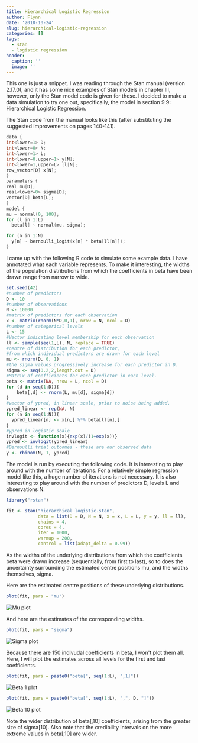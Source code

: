 ```yaml
---
title: Hierarchical Logistic Regression
author: Flynn
date: '2018-10-24'
slug: hierarchical-logistic-regression
categories: []
tags:
  - stan
  - logistic regression
header:
  caption: ''
  image: ''
---
```


This one is just a snippet. I was reading through the Stan manual (version 2.17.0), and it has some nice examples of Stan models in chapter III, however, only the Stan model code is given for these. I decided to make a data simulation to try one out, specifically, the model in section 9.9: Hierarchical Logistic Regression.

The Stan  code from the manual looks like this (after substituting the suggested improvements on pages 140-141). 

```cpp
data {
int<lower=1> D;
int<lower=0> N;
int<lower=1> L;
int<lower=0,upper=1> y[N];
int<lower=1,upper=L> ll[N];
row_vector[D] x[N];
}
parameters {
real mu[D];
real<lower=0> sigma[D];
vector[D] beta[L];
}
model {
mu ~ normal(0, 100);
for (l in 1:L)
  beta[l] ~ normal(mu, sigma);

for (n in 1:N)
  y[n] ~ bernoulli_logit(x[n] * beta[ll[n]]);
}
```
I came up with the following R code to simulate some example data. I have annotated what each variable represents. To make it interesting, the widths of the population distributions from which the coefficients in beta have been drawn range from narrow to wide.

```r
set.seed(42)
#number of predictors
D <- 10
#number of observations
N <- 10000
#matrix of predictors for each observation
x <- matrix(rnorm(N*D,0,1), nrow = N, ncol = D)
#number of categorical levels
L <- 15
#Vector indicating level membership for each observation
ll <- sample(seq(1,L), N, replace = TRUE)
#centre of distribution for each predictor, 
#from which individual predictors are drawn for each level
mu <- rnorm(D, 0, 1)
#the sigma values progressively increase for each predictor in D.
sigma <- seq(0.2,2,length.out = D)
#Matrix of coefficients for each predictor in each level.
beta <- matrix(NA, nrow = L, ncol = D)
for (d in seq(1:D)){
    beta[,d] <- rnorm(L, mu[d], sigma[d])
}
#vector of ypred, in linear scale, prior to noise being added.
ypred_linear <- rep(NA, N)
for (n in seq(1:N)){
  ypred_linear[n] <- x[n,] %*% beta[ll[n],]
}
#ypred in logistic scale
invlogit <- function(x){exp(x)/(1+exp(x))}
ypred <- invlogit(ypred_linear)
#Bernoulli trial outcomes - these are our observed data
y <- rbinom(N, 1, ypred)
```

The model is run by executing the following code. It is interesting to play around with the number of iterations. For a relatively simple regression model like this, a huge number of iterations is not necessary. It is also interesting to play around with the number of predictors D, levels L and observations N.

```r
library("rstan")

fit <- stan("hierarchical_logistic.stan", 
            data = list(D = D, N = N, x = x, L = L, y = y, ll = ll),
            chains = 4, 
            cores = 4, 
            iter = 1000, 
            warmup = 200, 
            control = list(adapt_delta = 0.99))

```

As the widths of the underlying distributions from which the coefficients beta were drawn increase (sequentially, from first to last), so to does the uncertainty surrounding the estimated centre positions mu, and the widths themselves, sigma.

Here are the estimated centre positions of these underlying distributions.
```r
plot(fit, pars = "mu")
```
 
![Mu plot](/img/mu_plot.png)


And here are the estimates of the corresponding widths.

```r
plot(fit, pars = "sigma")
```

![Sigma plot](/img/sigma_plot.png)

Because there are 150 indivudal coefficients in beta, I won't plot them all. Here, I will plot the estimates across all levels for the first and last coefficients.

```r
plot(fit, pars = paste0("beta[", seq(1:L), ",1]"))
```
![Beta 1 plot](/img/beta1plot.png)


```r
plot(fit, pars = paste0("beta[", seq(1:L), ",", D, "]"))
```

![Beta 10 plot](/img/beta10plot.png)

Note the wider distribution of beta[,10] coefficients, arising from the greater size of sigma[10]. Also note that the credibility intervals on the more extreme values in beta[,10] are wider.
